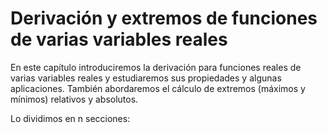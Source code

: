 # Derivación y extremos de funciones de varias variables reales #

En este capítulo introduciremos la derivación para funciones reales de varias variables reales y estudiaremos sus propiedades y algunas aplicaciones. 
También abordaremos el cálculo de extremos (máximos y mínimos) relativos y absolutos.

Lo dividimos en n secciones:

